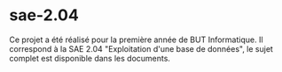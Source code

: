 # sae-2.04

Ce projet a été réalisé pour la première année de BUT Informatique. Il correspond à la SAE 2.04 "Exploitation d'une base de données", le sujet complet est disponible dans les documents.
